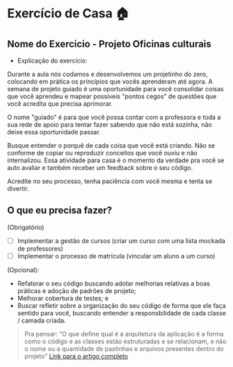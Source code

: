 # Exercício de Casa 🏠 

## Nome do Exercicio - Projeto Oficinas culturais

- Explicação do exercício: 

Durante a aula nós codamos e desenvolvemos um projetinho do zero, colocando em prática os princípios que vocês aprenderam até agora. A semana de projeto guiado é uma oportunidade para você consolidar coisas que você aprendeu e mapear possíveis "pontos cegos" de questões que você acredita que precisa aprimorar. 

O nome "guiado" é para que você possa contar com a professora e toda a sua rede de apoio para tentar fazer sabendo que não está sozinha, não deixe essa oportunidade passar. 

Busque entender o porquê de cada coisa que você está criando. Não se conforme de copiar ou reproduzir conceitos que você ouviu e não internalizou. Essa atividade para casa é o momento da verdade pra você se auto avaliar e também receber um feedback sobre o seu código.

Acredite no seu processo, tenha paciência com você mesma e tenta se divertir.

## O que eu precisa fazer?
(Obrigatório)
- [ ] Implementar a gestão de cursos (criar um curso com uma lista mockada de professores)
- [ ] Implementar o processo de matrícula (vincular um aluno a um curso)

(Opcional):
- Refatorar o seu código buscando adotar melhorias relativas a boas práticas e adoção de padrões de projeto;
- Melhorar cobertura de testes; e
- Buscar refletir sobre a organização do seu código de forma que ele faça sentido para você, buscando entender a responsbilidade de cada classe / camada criada.


> Pra pensar:
> "O que define qual é a arquitetura da aplicação é a forma como o código e as classes estão estruturadas e se relacionam, e não o nome ou a quantidade de pastinhas e arquivos presentes dentro do projeto" [Link para o artigo completo](https://medium.com/@dannevesdantas/ddd-arquitetura-em-camadas-n-layer-e-n-tier-hexagonal-e-ports-and-adapters-onion-e-clean-28cd7f910b3d)
